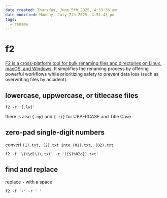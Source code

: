 ```yaml
---
date created: Thursday, June 5th 2025, 4:33:36 am
date modified: Monday, July 7th 2025, 4:51:43 pm
tags:
  - rename
---
```


# f2

[F2 is a cross-platform tool for bulk renaming files and directories on Linux, macOS, and Windows](https://f2.freshman.tech/). It simplifies the renaming process by offering powerful workflows while prioritizing safety to prevent data loss (such as overwriting files by accident).

## lowercase, uppwercase, or titlecase files

```shell
f2 -r '{.lw}'
```

there is also `{.up}` and `{.ti}` for UPPERCASE and Title Case

## zero-pad single-digit numbers

convert `(1).txt, (2).txt into (01).txt, (02).txt`

```shell
f2 -f '\((\d)\)\.txt' -r '({$1%02d}).txt'
```

## find and replace

replace `-` with a space

```shell
f2 -f '-' -r ' '
```
